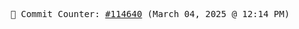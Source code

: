 <p align="center">
    <samp>
        📮 Commit Counter: <a href="https://github.com/Javascript-void0/Javascript-void0/commits/main">#114640</a> (March 04, 2025 @ 12:14 PM)
    </samp>
</p>